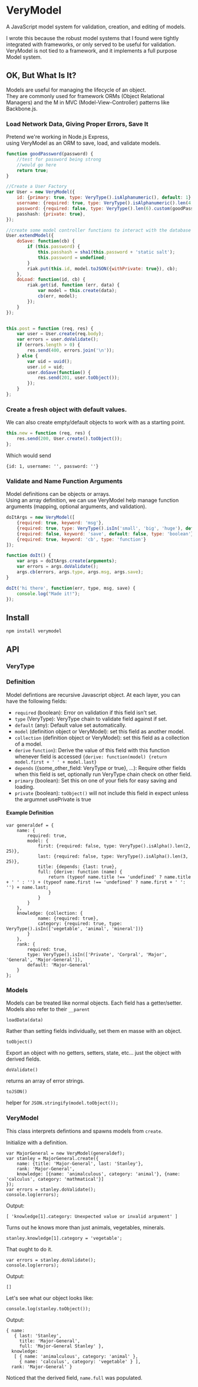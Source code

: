 VeryModel
=========

A JavaScript model system for validation, creation, and editing of models.

I wrote this because the robust model systems that I found were tightly integrated with frameworks, or only served to be useful for validation.  
VeryModel is not tied to a framework, and it implements a full purpose Model system.

## OK, But What Is It?

Models are useful for managing the lifecycle of an object.  
They are commonly used for framework ORMs (Object Relational Managers) and the M in MVC (Model-View-Controller) patterns like Backbone.js.

### Load Network Data, Giving Proper Errors, Save It

Pretend we're working in Node.js Express,  
using VeryModel as an ORM to save, load, and validate models.

```javascript 
function goodPassword(password) {
    //test for password being strong
    //would go here
    return true;
}

//Create a User Factory
var User = new VeryModel({
    id: {primary: true, type: VeryType().isAlphanumeric(), default: 1},
    username: {required: true, type: VeryType().isAlphanumeric().len(4, 25), default: ''},
    password: {required: false, type: VeryType().len(6).custom(goodPassword)}, default: ''},
    passhash: {private: true},
});

//create some model controller functions to interact with the database
User.extendModel({
    doSave: function(cb) {
        if (this.password) {
            this.passhash = sha1(this.password + 'static salt');
            this.password = undefined;
        }
        riak.put(this.id, model.toJSON({withPrivate: true}), cb);
    },
    doLoad: function(id, cb) {
        riak.get(id, function (err, data) {
            var model = this.create(data);
            cb(err, model);
        });
    }
});


this.post = function (req, res) {
    var user = User.create(req.body);
    var errors = user.doValidate();
    if (errors.length > 0) {
        res.send(400, errors.join('\n'));
    } else {
        var uid = uuid();
        user.id = uid;
        user.doSave(function() {
            res.send(201, user.toObject());
        });
    }
};
```


### Create a fresh object with default values.

We can also create empty/default objects to work with as a starting point.

```javascript
this.new = function (req, res) {
    res.send(200, User.create().toObject());
};
```

Which would send

    {id: 1, username: '', password: ''}

### Validate and Name Function Arguments

Model definitions can be objects or arrays.  
Using an array definition, we can use VeryModel help manage function arguments (mapping, optional arguments, and validation).
    
```javascript
doItArgs = new VeryModel([
    {required: true, keyword: 'msg'},
    {required: true, type: VeryType().isIn('small', 'big', 'huge'), default: 'small'},
    {required: false, keyword: 'save', default: false, type: 'boolean'},
    {required: true, keyword: 'cb', type: 'function'}
]);

function doIt() {
    var args = doItArgs.create(arguments);
    var errors = args.doValidate();
    args.cb(errors, args.type, args.msg, args.save);
}

doIt('hi there', function(err, type, msg, save) {
    console.log("Made it!");
});
```

## Install

`npm install verymodel`

## API

### VeryType

### Definition

Model defintions are recursive Javascript object. At each layer, you can have the following fields:

* `required` (boolean): Error on validation if this field isn't set.
* `type` (VeryType): VeryType chain to validate field against if set.
* `default` (any): Default value set automatically.
* `model` (definition object or VeryModel): set this field as another model.
* `collection` (definition object or VeryModel): set this field as a collection of a model.
* `derive` `function`): Derive the value of this field with this function whenever field is accessed
    `{derive: function(model) {return model.first + ' ' + model.last}`
* `depends` ({some_other_field: VeryType or true}, ...): Require other fields when this field is set, optionally run VeryType chain check on other field.
* `primary` (boolean): Set this on one of your fiels for easy saving and loading.
* `private` (boolean): `toObject()` will not include this field in expect unless the argumnet usePrivate is true

#### Example Definition

    var generaldef = {
        name: {
            required: true,
            model: {
                first: {required: false, type: VeryType().isAlpha().len(2, 25)},
                last: {required: false, type: VeryType().isAlpha().len(3, 25)},
                title: {depends: {last: true},
                full: {derive: function (name) {
                    return (typeof name.title !== 'undefined' ? name.title + ' ' : '') + (typeof name.first !== 'undefined' ? name.first + ' ': '') + name.last;
                    }
                }
            }
        },
        knowledge: {collection: {
                name: {required: true},
                category: {required: true, type: VeryType().isIn(['vegetable', 'animal', 'mineral'])}
            }
        },
        rank: {
            required: true,
            type: VeryType().isIn(['Private', 'Corpral', 'Major', 'General', 'Major-General']),
            default: 'Major-General'
        }
    };

### Models

Models can be treated like normal objects. Each field has a getter/setter.
Models also refer to their `__parent`

`loadData(data)`

Rather than setting fields individually, set them en masse with an object.

`toObject()`

Export an object with no getters, setters, state, etc... just the object with derived fields.

`doValidate()`

returns an array of error strings.

`toJSON()`

helper for `JSON.stringify(model.toObject());`


### VeryModel

This class interprets defintions and spawns models from `create`.

Initialize with a definition.

    var MajorGeneral = new VeryModel(generaldef);
    var stanley = MajorGeneral.create({
        name: {title: 'Major-General', last: 'Stanley'},
        rank: 'Major-General',
        knowledge: [{name: 'animalculous', category: 'animal'}, {name: 'calculus', category: 'mathmatical'}]
    });
    var errors = stanley.doValidate();
    console.log(errors);

Output:

    [ 'knowledge[1].category: Unexpected value or invalid argument' ]

Turns out he knows more than just animals, vegetables, minerals.

    stanley.knowledge[1].category = 'vegetable';

That ought to do it.
    
    var errors = stanley.doValidate();
    console.log(errors);

Output:

    []

Let's see what our object looks like:

    console.log(stanley.toObject());

Output:

    { name:
       { last: 'Stanley',
         title: 'Major-General',
         full: 'Major-General Stanley' },
      knowledge:
       [ { name: 'animalculous', category: 'animal' },
         { name: 'calculus', category: 'vegetable' } ],
      rank: 'Major-General' }

Noticed that the derived field, `name.full` was populated.
